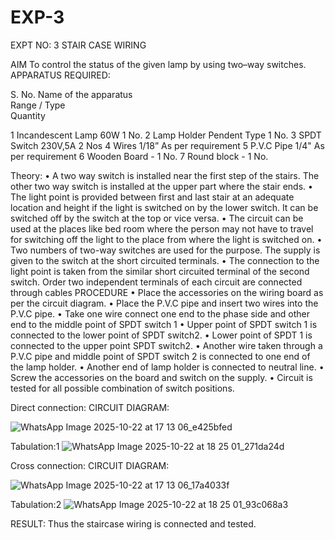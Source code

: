 # EXP-3
EXPT NO: 3				STAIR CASE WIRING                     

 
AIM
 To control the status of the given lamp by using two–way switches. 
APPARATUS REQUIRED:

S. No.
Name of the apparatus	
Range / Type	
Quantity

1	Incandescent Lamp	60W	1 No.
2	Lamp Holder	Pendent Type	1 No.
3	SPDT Switch	230V,5A	2 Nos
4	Wires	1/18”	As per requirement
5	P.V.C Pipe	1/4"	As per requirement
6	Wooden Board	-	1 No.
7	Round block	-	1 No.


Theory:
•	A two way switch is installed near the first step of the stairs. The other two way switch is installed at the upper part where the stair ends.
•	The light point is provided between first and last stair at an adequate location and height if the light is switched on by the lower switch. It can be switched off by the switch at the top or vice versa.
•	The circuit can be used at the places like bed room where the person may  not  have  to  travel for switching off the light to the place from where the light is switched on.
•	Two  numbers  of  two-way  switches  are  used  for  the  purpose.  The supply is given to the switch at the short circuited terminals.
•	The  connection  to  the  light  point  is  taken  from  the  similar  short circuited  terminal  of  the   second  switch.   Order  two  independent terminals of each circuit are connected through  cables 
PROCEDURE
•  Place the accessories on the wiring board as per the circuit diagram.
•  Place the P.V.C pipe and insert two wires into the P.V.C pipe.
•	Take one wire connect one end to the phase side and other end to the middle point of SPDT switch 1
•  Upper point of SPDT switch 1 is connected to the lower point of SPDT
switch2.
•  Lower point of SPDT 1 is connected to the upper point SPDT switch2.
•	Another wire taken through a P.V.C pipe and middle point of SPDT switch 2 is connected to one end of the lamp holder.
•  Another end of lamp holder is connected to neutral line.
•  Screw the accessories on the board and switch on the supply.
•  Circuit is tested for all possible combination of switch positions.


Direct connection: CIRCUIT DIAGRAM: 

![WhatsApp Image 2025-10-22 at 17 13 06_e425bfed](https://github.com/user-attachments/assets/1d09ef79-31b8-41df-8656-3130a73924b2)

Tabulation:1
![WhatsApp Image 2025-10-22 at 18 25 01_271da24d](https://github.com/user-attachments/assets/da144e3f-81fd-4f99-a641-1b39c12ea83d)
	
Cross connection: CIRCUIT DIAGRAM:

![WhatsApp Image 2025-10-22 at 17 13 06_17a4033f](https://github.com/user-attachments/assets/42e9bc10-96c0-4400-b27d-98fb5b494da7)

Tabulation:2
![WhatsApp Image 2025-10-22 at 18 25 01_93c068a3](https://github.com/user-attachments/assets/e90679fc-e396-40fd-bba8-0394a1a0445f)

RESULT:
Thus the staircase wiring is connected and tested.
